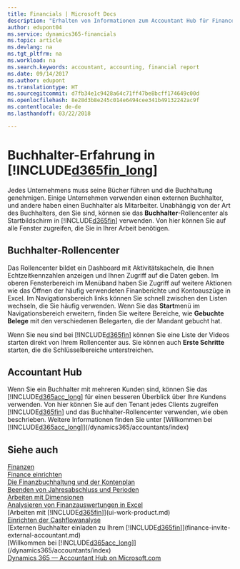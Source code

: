 ```yaml
---
title: Financials | Microsoft Docs
description: "Erhalten von Informationen zum Accountant Hub für Finance and Operations, Business edition und die das Buchhalter-Rollencenter, das interne und externe Buchhalter im Kundenunternehmen unterstützt."
author: edupont04
ms.service: dynamics365-financials
ms.topic: article
ms.devlang: na
ms.tgt_pltfrm: na
ms.workload: na
ms.search.keywords: accountant, accounting, financial report
ms.date: 09/14/2017
ms.author: edupont
ms.translationtype: HT
ms.sourcegitcommit: d7fb34e1c9428a64c71ff47be8bcff174649c00d
ms.openlocfilehash: 8e28d3b8e245c014e6494cee341b49132242ac9f
ms.contentlocale: de-de
ms.lasthandoff: 03/22/2018

---
```

# <a name="accountant-experiences-in-included365finlongincludesd365finlongmdmd"></a>Buchhalter-Erfahrung in [!INCLUDE[d365fin_long](includes/d365fin_long_md.md)]
Jedes Unternehmens muss seine Bücher führen und die Buchhaltung genehmigen. Einige Unternehmen verwenden einen externen Buchhalter, und andere haben einen Buchhalter als Mitarbeiter. Unabhängig von der Art des Buchhalters, den Sie sind, können sie das **Buchhalter**-Rollencenter als Startbildschirm in [!INCLUDE[d365fin](includes/d365fin_md.md)] verwenden. Von hier können Sie auf alle Fenster zugreifen, die Sie in Ihrer Arbeit benötigen.  

## <a name="accountant-role-center"></a>Buchhalter-Rollencenter
Das Rollencenter bildet ein Dashboard mit Aktivitätskacheln, die Ihnen Echtzeitkennzahlen anzeigen und Ihnen Zugriff auf die Daten geben. Im oberen Fensterbereich im Menüband haben Sie Zugriff auf weitere Aktionen wie das Öffnen der häufig verwendeten Finanberichte und Kontoauszüge in Excel. Im Navigationsbereich links können Sie schnell zwischen den Listen wechseln, die Sie häufig verwenden. Wenn Sie das **Start**menü im Navigationsbereich erweitern, finden Sie weitere Bereiche, wie **Gebuchte Belege** mit den verschiedenen Belegarten, die der Mandant gebucht hat.  

Wenn Sie neu sind bei [!INCLUDE[d365fin](includes/d365fin_md.md)] können Sie eine Liste der Videos starten direkt von Ihrem Rollencenter aus. Sie können auch **Erste Schritte** starten, die die Schlüsselbereiche unterstreichen.  

## <a name="accountant-hub"></a>Accountant Hub
Wenn Sie ein Buchhalter mit mehreren Kunden sind, können Sie das [!INCLUDE[d365acc_long](includes/d365acc_long_md.md)] für einen besseren Überblick über Ihre Kundens verwenden. Von hier können Sie auf den Tenant jedes Clients zugreifen [!INCLUDE[d365fin](includes/d365fin_md.md)] und das Buchhalter-Rollencenter verwenden, wie oben beschrieben. Weitere Informationen finden Sie unter [Willkommen bei [!INCLUDE[d365acc_long](includes/d365acc_long_md.md)]](/dynamics365/accountants/index)  

## <a name="see-also"></a>Siehe auch
[Finanzen](finance.md)  
[Finance einrichten](finance-setup-finance.md)  
[Die Finanzbuchhaltung und der Kontenplan](finance-general-ledger.md)  
[Beenden von Jahresabschluss und Perioden](year-close-years-periods.md)  
[Arbeiten mit Dimensionen](finance-dimensions.md)  
[Analysieren von Finanzauswertungen in Excel](finance-analyze-excel.md)  
[Arbeiten mit [!INCLUDE[d365fin](includes/d365fin_md.md)]](ui-work-product.md)  
[Einrichten der Cashflowanalyse](finance-setup-cash-flow-analyses.md)  
[Externen Buchhalter einladen zu Ihrem [!INCLUDE[d365fin](includes/d365fin_md.md)]](finance-invite-external-accountant.md)  
[Willkommen bei [!INCLUDE[d365acc_long](includes/d365acc_long_md.md)]](/dynamics365/accountants/index)  
[Dynamics 365 — Accountant Hub on Microsoft.com](https://www.microsoft.com/en-us/dynamics365/financial-insights-for-accountants)  

